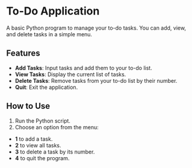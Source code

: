 # To-Do Application

A basic Python program to manage your to-do tasks. You can add, view, and delete tasks in a simple menu.

## Features

- **Add Tasks**: Input tasks and add them to your to-do list.
- **View Tasks**: Display the current list of tasks.
- **Delete Tasks**: Remove tasks from your to-do list by their number.
- **Quit**: Exit the application.

## How to Use

1. Run the Python script.
2. Choose an option from the menu:
- **1** to add a task.
- **2** to view all tasks.
- **3** to delete a task by its number.
- **4** to quit the program.

